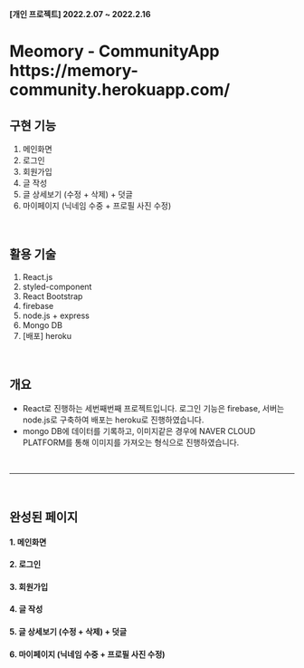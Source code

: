<b>[개인 프로젝트] 2022.2.07 ~ 2022.2.16</b>

<h1> Meomory - CommunityApp </br> https://memory-community.herokuapp.com/ </h1>

## 구현 기능 
  1. 메인화면
  2. 로그인
  3. 회원가입
  4. 글 작성
  5. 글 상세보기 (수정 + 삭제) + 덧글
  6. 마이페이지 (닉네임 수중 + 프로필 사진 수정)


</br>

## 활용 기술
  1. React.js
  2. styled-component
  3. React Bootstrap
  4. firebase
  5. node.js + express
  6. Mongo DB
  7. [배포] heroku


</br>

## 개요
- React로 진행하는 세번째번째 프로젝트입니다. 로그인 기능은 firebase, 서버는 node.js로 구축하여 배포는 heroku로 진행하였습니다.
- mongo DB에 데이터를 기록하고, 이미지같은 경우에 NAVER CLOUD PLATFORM를 통해 이미지를 가져오는 형식으로 진행하였습니다.

</br>

--------------------------------------------
  
  </br>
  
## 완성된 페이지

#### 1. 메인화면



#### 2. 로그인



#### 3. 회원가입



#### 4. 글 작성

#### 5. 글 상세보기 (수정 + 삭제) + 덧글

#### 6. 마이페이지 (닉네임 수중 + 프로필 사진 수정)

